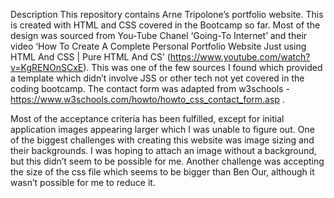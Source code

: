 Description
This repository contains Arne Tripolone’s portfolio website. This is created with HTML and CSS covered in the Bootcamp so far. 
Most of the design was sourced from You-Tube Chanel ‘Going-To Internet’ and their video ‘How To Create A Complete Personal Portfolio Website Just using HTML And CSS | Pure HTML And CS’ (https://www.youtube.com/watch?v=KgRENOnSCxE). 
This was one of the few sources I found which provided a template which didn’t involve JSS or other tech not yet covered in the coding bootcamp. 
The contact form was adapted from w3schools - https://www.w3schools.com/howto/howto_css_contact_form.asp . 

Most of the acceptance criteria has been fulfilled, except for initial application images appearing larger which I was unable to figure out. 
One of the biggest challenges with creating this website was image sizing and their backgrounds. 
I was hoping to attach an image without a background, but this didn’t seem to be possible for me. 
Another challenge was accepting the size of the css file which seems to be bigger than Ben Our, although it wasn’t possible for me to reduce it.
 
